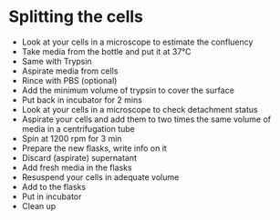 # Splitting the cells

* Look at your cells in a microscope to estimate the confluency
* Take media from the bottle and put it at 37°C
* Same with Trypsin
* Aspirate media from cells
* Rince with PBS (optional)
* Add the minimum volume of trypsin to cover the surface
* Put back in incubator for 2 mins
* Look at your cells in a microscope to check detachment status
* Aspirate your cells and add them to two times the same volume of media in a centrifugation tube
* Spin at 1200 rpm for 3 min
* Prepare the new flasks, write info on it
* Discard (aspirate) supernatant
* Add fresh media in the flasks
* Resuspend your cells in adequate volume
* Add to the flasks
* Put in incubator
* Clean up
